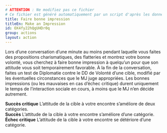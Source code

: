 ```yaml
---
# ATTENTION : Ne modifiez pas ce fichier
# Ce fichier est généré automatiquement par un script d'après les données du module Foundry VTT officiel et de sa traduction
title: Faire bonne impression
titleEn: Make an Impression
id: OX4fy22hQgUHDr0q
group: actions
layout: action
---
```

<p><span id="ctl00_MainContent_DetailedOutput">Lors d’une conversation d’une minute au moins pendant laquelle vous faites des propositions charismatiques, des flatteries et montrez votre bonne volonté, vous cherchez à faire bonne impression à quelqu’un pour que son attitude vous soit temporairement favorable. À la fin de la conversation, faites un test de Diplomatie contre le DD de Volonté d’une cible, modifié par les éventuelles circonstances que le MJ juge appropriées. Les bonnes impressions (ou les mauvaises en cas d’échec critique) durent uniquement le temps de l’interaction sociale en cours, à moins que le MJ n’en décide autrement.</span></p><p><span id="ctl00_MainContent_DetailedOutput"><strong>Succès critique</strong> L’attitude de la cible à votre encontre s’améliore de deux catégories.<br><strong>Succès</strong> L’attitude de la cible à votre encontre s’améliore d’une catégorie.<br><strong>Échec critique</strong> L’attitude de la cible à votre encontre se détériore d’une catégorie.</span></p>
